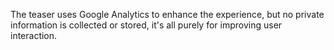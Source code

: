 The teaser uses Google Analytics to enhance the experience, but no private information is collected or stored, it's all purely for improving user interaction.
